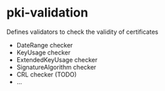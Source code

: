 pki-validation
==============

Defines validators to check the validity of certificates

- DateRange checker
- KeyUsage checker
- ExtendedKeyUsage checker
- SignatureAlgorithm checker
- CRL checker (TODO)
- ...
